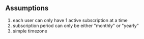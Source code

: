 ## Assumptions

1. each user can only have 1 active subscription at a time
2. subscription period can only be either "monthly" or "yearly"
3. simple timezone
